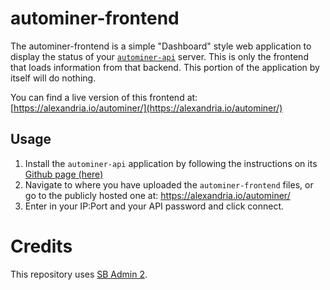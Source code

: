 # autominer-frontend
The autominer-frontend is a simple "Dashboard" style web application to display the status of your [`autominer-api`](https://github.com/oipwg/autominer-api) server. This is only the frontend that loads information from that backend. This portion of the application by itself will do nothing.

You can find a live version of this frontend at: [https://alexandria.io/autominer/](https://alexandria.io/autominer/)

## Usage
1. Install the `autominer-api` application by following the instructions on its [Github page (here)](https://github.com/oipwg/autominer-api#installation)
2. Navigate to where you have uploaded the `autominer-frontend` files, or go to the publicly hosted one at: https://alexandria.io/autominer/
3. Enter in your IP:Port and your API password and click connect.


# Credits
This repository uses [SB Admin 2](https://github.com/BlackrockDigital/startbootstrap-sb-admin-2).